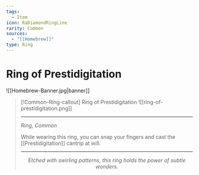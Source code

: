 ```yaml
---
tags:
  - Item
icon: RaDiamondRingLine
rarity: Common
sources:
  - "[[Homebrew]]"
type: Ring
---
```


# Ring of Prestidigitation

![[Homebrew-Banner.jpg|banner]]
>[!Common-Ring-callout] Ring of Prestidigitation
> ![[ring-of-prestidigitation.png]]
>
>---
>*Ring, Common*
>
>While wearing this ring, you can snap your fingers and cast the [[Prestidigitation]] cantrip at will.
>
>---
><p style="text-align:center;"><i>Etched with swirling patterns, this ring holds the power of subtle wonders.</i></p>
